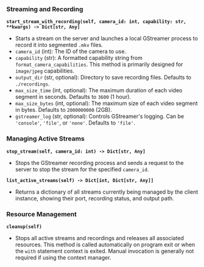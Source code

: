 
### Streaming and Recording

**`start_stream_with_recording(self, camera_id: int, capability: str, **kwargs) -> Dict[str, Any]`**
- Starts a stream on the server and launches a local GStreamer process to record it into segmented `.mkv` files.
- `camera_id` (int): The ID of the camera to use.
- `capability` (str): A formatted capability string from `format_camera_capabilities`. This method is primarily designed for `image/jpeg` capabilities.
- `output_dir` (str, optional): Directory to save recording files. Defaults to `./recordings`.
- `max_size_time` (int, optional): The maximum duration of each video segment in seconds. Defaults to `3600` (1 hour).
- `max_size_bytes` (int, optional): The maximum size of each video segment in bytes. Defaults to `2000000000` (2GB).
- `gstreamer_log` (str, optional): Controls GStreamer's logging. Can be `'console'`, `'file'`, or `'none'`. Defaults to `'file'`.

### Managing Active Streams

**`stop_stream(self, camera_id: int) -> Dict[str, Any]`**
- Stops the GStreamer recording process and sends a request to the server to stop the stream for the specified `camera_id`.

**`list_active_streams(self) -> Dict[int, Dict[str, Any]]`**
- Returns a dictionary of all streams currently being managed by the client instance, showing their port, recording status, and output path.

### Resource Management

**`cleanup(self)`**
- Stops all active streams and recordings and releases all associated resources. This method is called automatically on program exit or when the `with` statement context is exited. Manual invocation is generally not required if using the context manager.